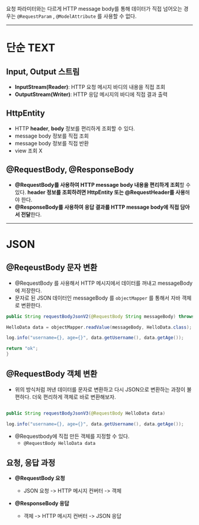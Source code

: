 
요청 파라미터와는 다르게 HTTP message body를 통해 데이터가 직접 넘어오는 경우는 ``@RequestParam`` , ``@ModelAttribute`` 를 사용할 수 없다.  

----

# 단순 TEXT

## Input, Output 스트림

- **InputStream(Reader)**: HTTP 요청 메시지 바디의 내용을 직접 조회
- **OutputStream(Writer)**: HTTP 응답 메시지의 바디에 직접 결과 출력


## HttpEntity

- HTTP **header**, **body** 정보를 편리하게 조회할 수 있다.
- message body 정보를 직접 조회
- message body 정보를 직접 반환
- view 조회 X

## @RequestBody, @ResponseBody

- **@RequestBody를 사용하여 HTTP message body 내용을 편리하게 조회**할 수 있다. **header 정보를 조회하려면 HttpEntity 또는 @RequestHeader를 사용**해야 한다.
- **@ResponseBody를 사용하여 응답 결과를 HTTP message body에 직접 담아서 전달**한다.


----

# JSON

## @ReqeustBody 문자 변환

- @RequestBody 를 사용해서 HTTP 메시지에서 데이터를 꺼내고 messageBody에 저장한다. 
- 문자로 된 JSON 데이터인 messageBody 를 ``objectMapper`` 를 통해서 자바 객체로 변환한다.

```java
public String requestBodyJsonV2(@RequestBody String messageBody) throws IOException { 

HelloData data = objectMapper.readValue(messageBody, HelloData.class); 

log.info("username={}, age={}", data.getUsername(), data.getAge()); 

return "ok"; 
}
```


## @RequestBody 객체 변환

- 위의 방식처럼 꺼낸 데이터를 문자로 변환하고 다시 JSON으로 변환하는 과정이 불편하다. 더욱 편리하게 객체로 바로 변환해보자.
```java

public String requestBodyJsonV3(@RequestBody HelloData data) 

log.info("username={}, age={}", data.getUsername(), data.getAge());

```
- @Requestbody에 직접 만든 객체를 지정할 수 있다.
    - ``@RequestBody HelloData data``


## 요청, 응답  과정

- **@RequestBody 요청**
    - JSON 요청 ->  HTTP 메시지 컨버터 -> 객체 

- **@ResponseBody 응답**
    - 객체  -> HTTP 메시지 컨버터  -> JSON 응답